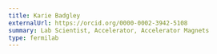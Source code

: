 ```yaml
---
title: Karie Badgley
externalUrl: https://orcid.org/0000-0002-3942-5108
summary: Lab Scientist, Accelerator, Accelerator Magnets
type: fermilab
---
```

